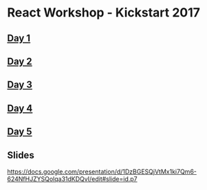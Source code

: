 # React Workshop - Kickstart 2017

## [Day 1](day1-basics/README.md)


## [Day 2](day2-diving-deeper/README.md)


## [Day 3](day3-tests-tests-tests/README.md)


## [Day 4](day4-advanced-topics/README.md)


## [Day 5](day5-state-management-README.md)


## Slides
https://docs.google.com/presentation/d/1DzBGESQjVtMx1ki7Qm6-624NfHJZYSQolqa31dKDQvI/edit#slide=id.p7
